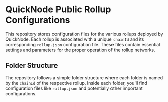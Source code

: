 # QuickNode Public Rollup Configurations

This repository stores configuration files for the various rollups deployed by QuickNode. Each rollup is associated with a unique `chainId` and its corresponding `rollup.json` configuration file. These files contain essential settings and parameters for the proper operation of the rollup networks.

## Folder Structure

The repository follows a simple folder structure where each folder is named by the `chainId` of the respective rollup. Inside each folder, you'll find configuration files like `rollup.json` and potentially other important configurations.

